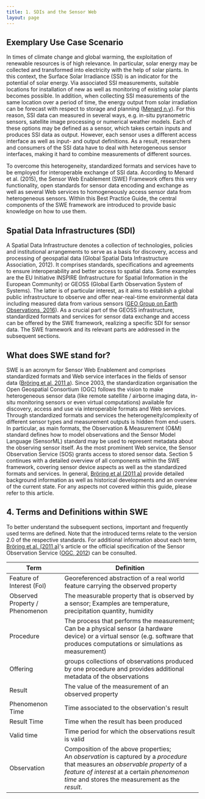 ```yaml
---
title: 1. SDIs and the Sensor Web
layout: page
---
```


## Exemplary Use Case Scenario

In times of climate change and global warming, the exploitation of renewable
resources is of high relevance. In particular, solar energy may be collected
and transformed into electricity with the help of solar plants. In this context,
the Surface Solar Irradiance (SSI) is an indicator for the potential of solar
energy. Via associated SSI measurements, suitable locations for installation of
new as well as monitoring of existing solar plants becomes possible. In
addition, when collecting SSI measurements of the same location over a period of
time, the energy output from solar irradiation can be forecast with respect to
storage and planning ([Menard n.y](99_bibliography.html)). For this reason, SSI data can measured in
several ways, e.g. in-situ pyranometric sensors, satellite image processing or
numerical weather models. Each of these options may be defined as a sensor,
which takes certain inputs and produces SSI data as output. However, each sensor
uses a different access interface as well as input- and output definitions. As a
result, researchers and consumers of the SSI data have to deal with
heterogeneous sensor interfaces, making it hard to combine measurements of
different sources.

To overcome this heterogeneity, standardized formats and services have to be
employed for interoperable exchange of SSI data. According to Menard et al.
(2015), the Sensor Web Enablement (SWE) Framework offers this very
functionality, open standards for sensor data encoding and exchange as well as
several Web services to homogeneously access sensor data from heterogeneous
sensors. Within this Best Practice Guide, the central components of the SWE
framework are introduced to provide basic knowledge on how to use them.

## Spatial Data Infrastructures (SDI)

A Spatial Data Infrastructure denotes a collection of technologies, policies and
institutional arrangements to serve as a basis for discovery, access and
processing of geospatial data (Global Spatial Data Infrastructure Association,
2012). It comprises standards, specifications and agreements to ensure
interoperability and better access to spatial data. Some examples are the EU
Initiative INSPIRE (Infrastructure for Spatial Information in the European
Community) or GEOSS (Global Earth Observation System of Systems). The latter is
of particular interest, as it aims to establish a global public infrastructure
to observe and offer near-real-time environmental data including measured data
from various sensors ([GEO Group on Earth Observations, 2016](99_bibliography.html)). As a crucial part
of the GEOSS infrastructure, standardized formats and services for sensor data
exchange and access can be offered by the SWE framework, realizing a specific
SDI for sensor data. The SWE framework and its relevant parts are addressed in
the subsequent sections.

## What does SWE stand for?

SWE is an acronym for Sensor Web Enablement and comprises standardized formats
and Web service interfaces in the fields of sensor data ([Bröring et al, 2011 a](99_bibliography.html)).
Since 2003, the standardization organisation the Open Geospatial Consortium
(OGC) follows the vision to make heterogeneous sensor data (like remote
satellite / airborne imaging data, in-situ monitoring sensors or even virtual
computations) available for discovery, access and use via interoperable formats
and Web services. Through standardized formats and services the
heterogeneity/complexity of different sensor types and measurement outputs is
hidden from end-users. In particular, as main formats, the Observation &
Measurement (O&M) standard defines how to model observations and the Sensor
Model Language (SensorML) standard may be used to represent metadata about the
observing sensor itself. As the most prominent Web service, the Sensor
Observation Service (SOS) grants access to stored sensor data. Section 5
continues with a detailed overview of all components within the SWE framework,
covering sensor device aspects as well as the standardized formats and services.
In general, [Bröring et al (2011 a)](99_bibliography.html) provide detailed background information as
well as historical developments and an overview of the current state. For any
aspects not covered within this guide, please refer to this article.

## 4. Terms and Definitions within SWE
To better understand the subsequent sections, important and frequently used
terms are defined. Note that the introduced terms relate to the version 2.0 of
the respective standards. For additional information about each term, [Bröring et al. (2011 a)](99_bibliography.html)'s
article or the official specification of the Sensor
Observation Service ([OGC, 2012](99_bibliography.html)) can be consulted.

| Term          | Definition    |
| ------------- | ------------- |
| Feature of Interest (FoI) | Georeferenced abstraction of a real world feature carrying the observed property |
| Observed Property / Phenomenon | The measurable property that is observed by a sensor; Examples are temperature, precipitation quantity, humidity |
| Procedure | The process that performs the measurement; Can be a physical sensor (a hardware device) or a virtual sensor (e.g. software that produces computations or simulations as measurement) |
| Offering | groups collections of observations produced by one procedure and provides additional metadata of the observations |
| Result | The value of the measurement of an observed property |
| Phenomenon Time | Time associated to the observation's result |
| Result Time | Time when the result has been produced |
| Valid time | Time period for which the observations result is valid |
| Observation | Composition of the above properties;<br/>An _observation_ is captured by a _procedure_ that measures an _observable property_ of a _feature of interest_ at a certain _phenomenon time_ and stores the measurement as the _result_. |
